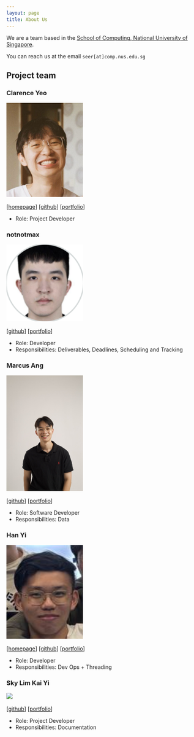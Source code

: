 ```yaml
---
layout: page
title: About Us
---
```


We are a team based in the [School of Computing, National University of Singapore](https://www.comp.nus.edu.sg).

You can reach us at the email `seer[at]comp.nus.edu.sg`

## Project team

### Clarence Yeo

<img src="images/clarenceeey.png" width="200px">

[[homepage](http://www.comp.nus.edu.sg/~damithch)]
[[github](https://github.com/clarenceeey)]
[[portfolio](team/clarence.md)]

* Role: Project Developer


### notnotmax

<img src="images/notnotmax.png" width="200px">

[[github](https://github.com/notnotmax)]
[[portfolio](team/notnotmax.md)]

* Role: Developer
* Responsibilities: Deliverables, Deadlines, Scheduling and Tracking

### Marcus Ang

<img src="images/marcusjhang.png" width="200px">

[[github](http://github.com/marcusjhang)] [[portfolio](team/marcusjhang.md)]

* Role: Software Developer
* Responsibilities: Data

### Han Yi

<img src="images/yhanyi.png" width="200px">

[[homepage](http://www.comp.nus.edu.sg/~damithch)]
[[github](https://github.com/yhanyi)]
[[portfolio](team/yhanyi.md)]

* Role: Developer
* Responsibilities: Dev Ops + Threading

### Sky Lim Kai Yi

<img src="images/s-k-y-light.png" width="200px">

[[github](https://github.com/S-K-Y-Light)]
[[portfolio](team/sky.md)]

* Role: Project Developer
* Responsibilities: Documentation
